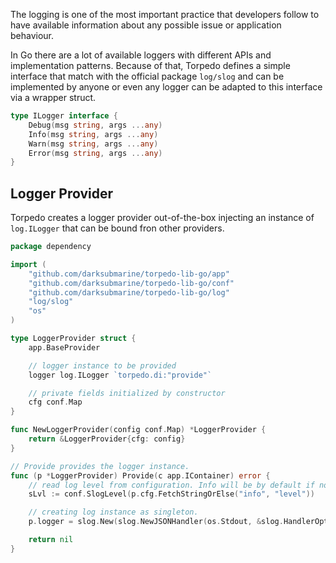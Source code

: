 The logging is one of the most important practice that developers follow to have available information about any possible issue or application behaviour.

In Go there are a lot of available loggers with different APIs and implementation patterns. Because of that, Torpedo defines a simple interface
that match with the official package `log/slog` and can be implemented by anyone or even any logger can be adapted to this interface via a wrapper struct.

```go
type ILogger interface {
	Debug(msg string, args ...any)
	Info(msg string, args ...any)
	Warn(msg string, args ...any)
	Error(msg string, args ...any)
}
```

## Logger Provider

Torpedo creates a logger provider out-of-the-box injecting an instance of `log.ILogger` that can be bound fron other providers.

```go
package dependency

import (
	"github.com/darksubmarine/torpedo-lib-go/app"
	"github.com/darksubmarine/torpedo-lib-go/conf"
	"github.com/darksubmarine/torpedo-lib-go/log"
	"log/slog"
	"os"
)

type LoggerProvider struct {
	app.BaseProvider

	// logger instance to be provided
	logger log.ILogger `torpedo.di:"provide"`

	// private fields initialized by constructor
	cfg conf.Map
}

func NewLoggerProvider(config conf.Map) *LoggerProvider {
	return &LoggerProvider{cfg: config}
}

// Provide provides the logger instance.
func (p *LoggerProvider) Provide(c app.IContainer) error {
	// read log level from configuration. Info will be by default if not found.
	sLvl := conf.SlogLevel(p.cfg.FetchStringOrElse("info", "level"))

	// creating log instance as singleton.
	p.logger = slog.New(slog.NewJSONHandler(os.Stdout, &slog.HandlerOptions{Level: sLvl}))

	return nil
}

```